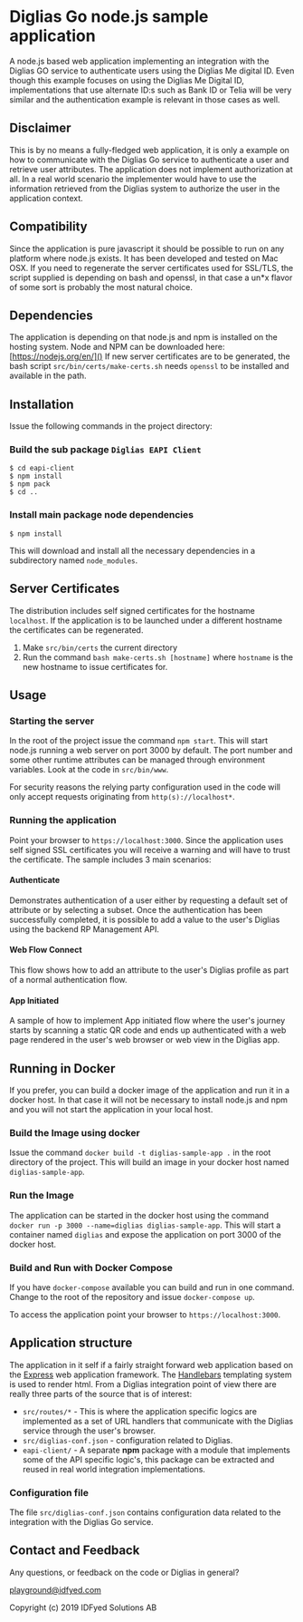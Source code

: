 # Diglias Go node.js sample application

A node.js based web application implementing an integration with the
Diglias GO service to authenticate users using the Diglias Me digital
ID. Even though this example focuses on using the
Diglias Me Digital ID, implementations that use alternate ID:s such as
Bank ID or Telia will be very similar and the authentication example is relevant in
those cases as well.

## Disclaimer

This is by no means a fully-fledged web application, it is only a
example on how to communicate with the Diglias Go service to
authenticate a user and retrieve user attributes. The application does
not implement authorization at all. In a real world scenario the
implementer would have to use the information retrieved from the Diglias
system to authorize the user in the application context.

## Compatibility

Since the application is pure javascript it should be possible to run on
any platform where node.js exists. It has been developed and tested on
Mac OSX. If you need to regenerate the server certificates used for SSL/TLS,
the script supplied is depending on bash and openssl, in that case a
un\*x flavor of some sort is probably the most natural choice.

## Dependencies

The application is depending on that node.js and npm is installed on the
hosting system. Node and NPM can be downloaded here:
[https://nodejs.org/en/]() If new server certificates are to be generated,
the bash script `src/bin/certs/make-certs.sh` needs `openssl` to be
installed and available in the path.

## Installation

Issue the following commands in the project directory:

### Build the sub package `Diglias EAPI Client`

```
$ cd eapi-client
$ npm install
$ npm pack
$ cd ..
```

### Install main package node dependencies

```
$ npm install
```

This will download and install all the necessary dependencies in a
subdirectory named `node_modules`.

## Server Certificates

The distribution includes self signed certificates for the hostname
`localhost`. If the application is to be launched under a different
hostname the certificates can be regenerated.

1.  Make `src/bin/certs` the current directory
1.  Run the command `bash make-certs.sh [hostname]` where `hostname` is
    the new hostname to issue certificates for.

## Usage

### Starting the server

In the root of the project issue the command `npm start`. This will
start node.js running a web server on port 3000 by default. The port
number and some other runtime attributes can be managed through
environment variables. Look at the code in `src/bin/www`.

For security reasons the relying party configuration used in the code
will only accept requests originating from `http(s)://localhost*`.

### Running the application

Point your browser to `https://localhost:3000`. Since the
application uses self signed SSL certificates you will receive a
warning and will have to trust the certificate. The sample includes
3 main scenarios:

#### Authenticate

Demonstrates authentication of a user either by requesting a default
set of attribute or by selecting a subset.
Once the authentication has been successfully completed, it is possible
to add a value to the user's Diglias using the backend RP Management API.

#### Web Flow Connect

This flow shows how to add an attribute to the user's Diglias profile as
part of a normal authentication flow.

#### App Initiated

A sample of how to implement App initiated flow where the user's journey
starts by scanning a static QR code and ends up authenticated with a
web page rendered in the user's web browser or web view in the Diglias
app.

## Running in Docker

If you prefer, you can build a docker image of the application and run
it in a docker host. In that case it will not be necessary to install
node.js and npm and you will not start the application in your local
host.

### Build the Image using docker

Issue the command `docker build -t diglias-sample-app .` in the root
directory of the project. This will build an image in your docker host
named `diglias-sample-app`.

### Run the Image

The application can be started in the docker host using the command
`docker run -p 3000 --name=diglias diglias-sample-app`. This will start
a container named `diglias` and expose the application on port 3000 of
the docker host.

### Build and Run with Docker Compose

If you have `docker-compose` available you can build and run in one
command. Change to the root of the repository and issue
`docker-compose up`.

To access the application point your browser to `https://localhost:3000`.

## Application structure

The application in it self if a fairly straight forward web application
based on the [Express](http://expressjs.com) web application framework.
The [Handlebars](http://handlebarsjs.com/) templating system is used to render
html.
From a Diglias integration point of view there are really three parts of the
source that is of interest:

- `src/routes/*` - This is where the application specific logics
  are implemented as a set of URL handlers that communicate with the
  Diglias service through the user's browser.
- `src/diglias-conf.json` - configuration related to Diglias.
- `eapi-client/` - A separate **npm** package with a module that
  implements some of the API specific logic's, this package can be
  extracted and reused in real world integration implementations.

### Configuration file

The file `src/diglias-conf.json` contains configuration data related to
the integration with the Diglias Go service.

## Contact and Feedback

Any questions, or feedback on the code or Diglias in general?

playground@idfyed.com

Copyright (c) 2019 IDFyed Solutions AB
